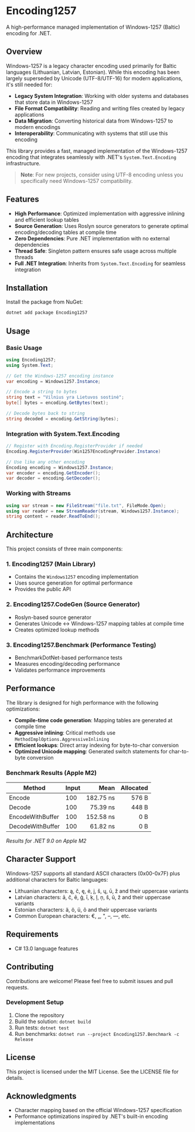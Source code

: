 # Encoding1257

A high-performance managed implementation of Windows-1257 (Baltic) encoding for .NET.

## Overview

Windows-1257 is a legacy character encoding used primarily for Baltic languages (Lithuanian, Latvian, Estonian). While this encoding has been largely superseded by Unicode (UTF-8/UTF-16) for modern applications, it's still needed for:

- **Legacy System Integration**: Working with older systems and databases that store data in Windows-1257
- **File Format Compatibility**: Reading and writing files created by legacy applications
- **Data Migration**: Converting historical data from Windows-1257 to modern encodings
- **Interoperability**: Communicating with systems that still use this encoding

This library provides a fast, managed implementation of the Windows-1257 encoding that integrates seamlessly with .NET's `System.Text.Encoding` infrastructure.

> **Note**: For new projects, consider using UTF-8 encoding unless you specifically need Windows-1257 compatibility.

## Features

- **High Performance**: Optimized implementation with aggressive inlining and efficient lookup tables
- **Source Generation**: Uses Roslyn source generators to generate optimal encoding/decoding tables at compile time
- **Zero Dependencies**: Pure .NET implementation with no external dependencies
- **Thread Safe**: Singleton pattern ensures safe usage across multiple threads
- **Full .NET Integration**: Inherits from `System.Text.Encoding` for seamless integration

## Installation

Install the package from NuGet:

```bash
dotnet add package Encoding1257
```

## Usage

### Basic Usage

```csharp
using Encoding1257;
using System.Text;

// Get the Windows-1257 encoding instance
var encoding = Windows1257.Instance;

// Encode a string to bytes
string text = "Vilnius yra Lietuvos sostinė";
byte[] bytes = encoding.GetBytes(text);

// Decode bytes back to string
string decoded = encoding.GetString(bytes);
```

### Integration with System.Text.Encoding

```csharp
// Register with Encoding.RegisterProvider if needed
Encoding.RegisterProvider(Win1257EncodingProvider.Instance)

// Use like any other encoding
Encoding encoding = Windows1257.Instance;
var encoder = encoding.GetEncoder();
var decoder = encoding.GetDecoder();
```

### Working with Streams

```csharp
using var stream = new FileStream("file.txt", FileMode.Open);
using var reader = new StreamReader(stream, Windows1257.Instance);
string content = reader.ReadToEnd();
```

## Architecture

This project consists of three main components:

### 1. Encoding1257 (Main Library)
- Contains the `Windows1257` encoding implementation
- Uses source generation for optimal performance
- Provides the public API

### 2. Encoding1257.CodeGen (Source Generator)
- Roslyn-based source generator
- Generates Unicode ↔ Windows-1257 mapping tables at compile time
- Creates optimized lookup methods

### 3. Encoding1257.Benchmark (Performance Testing)
- BenchmarkDotNet-based performance tests
- Measures encoding/decoding performance
- Validates performance improvements

## Performance

The library is designed for high performance with the following optimizations:

- **Compile-time code generation**: Mapping tables are generated at compile time
- **Aggressive inlining**: Critical methods use `MethodImplOptions.AggressiveInlining`
- **Efficient lookups**: Direct array indexing for byte-to-char conversion
- **Optimized Unicode mapping**: Generated switch statements for char-to-byte conversion

### Benchmark Results (Apple M2)

| Method           | Input | Mean         | Allocated |
|------------------|-------|-------------:|----------:|
| Encode           | 100   | 182.75 ns    | 576 B     |
| Decode           | 100   | 75.39 ns     | 448 B     |
| EncodeWithBuffer | 100   | 152.58 ns    | 0 B       |
| DecodeWithBuffer | 100   | 61.82 ns     | 0 B       |

*Results for .NET 9.0 on Apple M2*

## Character Support

Windows-1257 supports all standard ASCII characters (0x00-0x7F) plus additional characters for Baltic languages:

- Lithuanian characters: ą, č, ę, ė, į, š, ų, ū, ž and their uppercase variants
- Latvian characters: ā, č, ē, ģ, ī, ķ, ļ, ņ, š, ū, ž and their uppercase variants
- Estonian characters: ä, ö, ü, õ and their uppercase variants
- Common European characters: €, „, ", –, —, etc.

## Requirements

- C# 13.0 language features

## Contributing

Contributions are welcome! Please feel free to submit issues and pull requests.

### Development Setup

1. Clone the repository
2. Build the solution: `dotnet build`
3. Run tests: `dotnet test`
4. Run benchmarks: `dotnet run --project Encoding1257.Benchmark -c Release`

## License

This project is licensed under the MIT License. See the LICENSE file for details.

## Acknowledgments

- Character mapping based on the official Windows-1257 specification
- Performance optimizations inspired by .NET's built-in encoding implementations
